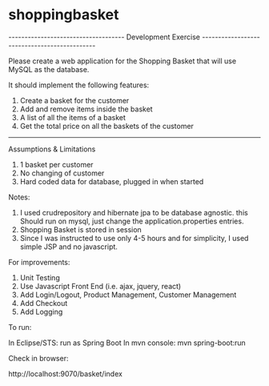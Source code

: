 # shoppingbasket
------------------------------------ Development Exercise ---------------------------------------------

Please create a web application for the Shopping Basket that will use MySQL as the database.

It should implement the following features:

1. Create a basket for the customer
2. Add and remove items inside the basket
3. A list of all the items of a basket
4. Get the total price on all the baskets of the customer

-------------------------------------------------------------------------------------------------------------------
Assumptions & Limitations

1. 1 basket per customer
2. No changing of customer
3. Hard coded data for database, plugged in when started

Notes:

1. I used crudrepository and hibernate jpa to be database agnostic. this Should run on mysql, just change the application.properties entries.
2. Shopping Basket is stored in session
3. Since I was instructed to use only 4-5 hours and for simplicity, I used simple JSP and no javascript.

For improvements:

1. Unit Testing
2. Use Javascript Front End (i.e. ajax, jquery, react)
3. Add Login/Logout, Product Management, Customer Management
4. Add Checkout
5. Add Logging


To run:

In Eclipse/STS: run as Spring Boot
In mvn console: mvn spring-boot:run

Check in browser:

http://localhost:9070/basket/index